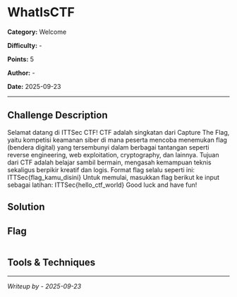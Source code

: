 # WhatIsCTF

**Category:** Welcome

**Difficulty:** -

**Points:** 5

**Author:** -

**Date:** 2025-09-23

---

## Challenge Description
Selamat datang di ITTSec CTF!
CTF adalah singkatan dari Capture The Flag, yaitu kompetisi keamanan siber di mana peserta mencoba menemukan flag (bendera digital) yang tersembunyi dalam berbagai tantangan seperti reverse engineering, web exploitation, cryptography, dan lainnya.
Tujuan dari CTF adalah belajar sambil bermain, mengasah kemampuan teknis sekaligus berpikir kreatif dan logis.
Format flag selalu seperti ini: ITTSec{flag_kamu_disini}
Untuk memulai, masukkan flag berikut ke input sebagai latihan:
ITTSec{hello_ctf_world}
Good luck and have fun!


## Solution



## Flag

```

```

## Tools & Techniques

---
*Writeup by  - 2025-09-23*
